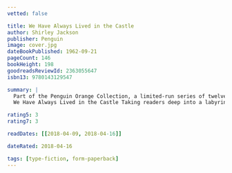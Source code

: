 ```yaml
---
vetted: false

title: We Have Always Lived in the Castle
author: Shirley Jackson
publisher: Penguin
image: cover.jpg
dateBookPublished: 1962-09-21
pageCount: 146
bookHeight: 198
goodreadsReviewId: 2363055647
isbn13: 9780143129547

summary: |
  Part of the Penguin Orange Collection, a limited-run series of twelve influential and beloved American classics in a bold series design offering a modern take on the iconic Penguin paperback For the seventieth anniversary of Penguin Classics, the Penguin Orange Collection celebrates the heritage of Penguin’s iconic book design with twelve influential American literary classics representing the breadth and diversity of the Penguin Classics library. These collectible editions are dressed in the iconic orange and white tri-band cover design, first created in 1935, while french flaps, high-quality paper, and striking cover illustrations provide the cutting-edge design treatment that is the signature of Penguin Classics Deluxe Editions today.
  We Have Always Lived in the Castle Taking readers deep into a labyrinth of dark neurosis, We Have Always Lived in the Castle is perhaps the crowning achievement of Shirley Jackson’s brilliant career: a deliciously unsettling novel about a perverse, isolated, and possibly murderous family and the dramatic struggle that ensues when an unexpected visitor interrupts their unusual way of life.

rating5: 3
rating7: 3

readDates: [[2018-04-09, 2018-04-16]]

dateRated: 2018-04-16

tags: [type-fiction, form-paperback]
---
```

